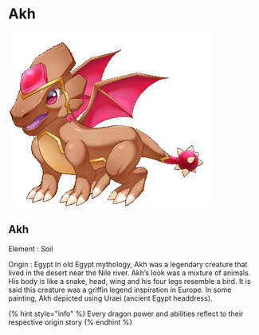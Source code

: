 # Akh

![](../../.gitbook/assets/naga2.gif)

## Akh&#x20;

Element : Soil&#x20;

Origin : Egypt In old Egypt mythology, Akh was a legendary creature that lived in the desert near the Nile river. Akh’s look was a mixture of animals. His body is like a snake, head, wing and his four legs resemble a bird. It is said this creature was a griffin legend inspiration in Europe. In some painting, Akh depicted using Uraei (ancient Egypt headdress).

{% hint style="info" %}
Every dragon power and abilities reflect to their respective origin story
{% endhint %}

